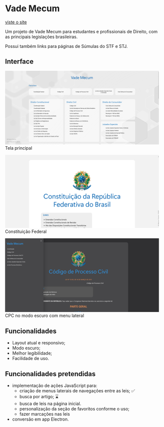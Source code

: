 # Vade Mecum

[viste o site](https://vade-mecum.vercel.app/)

Um projeto de Vade Mecum para estudantes e profissionais de Direito, com as principais legislações brasileiras.

Possui também links para páginas de Súmulas do STF e STJ.

## Interface

![Tela Principal](prints/home.png)Tela principal

![Página da Constituição Federal](prints/cf.png)Constituição Federal

![Página do Código de Processo Civil](prints/cpc.png)CPC no modo escuro com menu lateral

## Funcionalidades
- Layout atual e responsivo;
- Modo escuro;
- Melhor legibilidade;
- Facilidade de uso.

## Funcionalidades pretendidas

- implementação de ações JavaScript para:
    - criação de menus laterais de navegações entre as leis; ✅
    - busca por artigo; ⌛
    - busca de leis na página inicial.
    - personalização da seção de favoritos conforme o uso;
    - fazer marcações nas leis
- conversão em app Electron.
